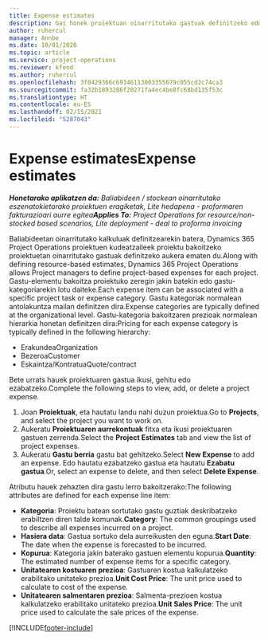 ```yaml
---
title: Expense estimates
description: Gai honek proiektuan oinarritutako gastuak definitzeko edo kalkulatzeko informazioa eskaintzen du.
author: ruhercul
manager: Annbe
ms.date: 10/01/2020
ms.topic: article
ms.service: project-operations
ms.reviewer: kfend
ms.author: ruhercul
ms.openlocfilehash: 3f0429366c69346113003355679c055cd2c74ca3
ms.sourcegitcommit: fa32b1893286f20271fa4ec4be8fc68bd135f53c
ms.translationtype: HT
ms.contentlocale: eu-ES
ms.lasthandoff: 02/15/2021
ms.locfileid: "5287043"
---
```

# <a name="expense-estimates"></a><span data-ttu-id="05906-103">Expense estimates</span><span class="sxs-lookup"><span data-stu-id="05906-103">Expense estimates</span></span>
<span data-ttu-id="05906-104">_**Honetarako aplikatzen da:** Baliabideen / stockean oinarritutako eszenatokietarako proiektuen eragiketak, Lite hedapena - proformaren fakturazioari aurre egitea_</span><span class="sxs-lookup"><span data-stu-id="05906-104">_**Applies To:** Project Operations for resource/non-stocked based scenarios, Lite deployment - deal to proforma invoicing_</span></span>

<span data-ttu-id="05906-105">Baliabideetan oinarritutako kalkuluak definitzearekin batera, Dynamics 365 Project Operations proiektuen kudeatzaileek proiektu bakoitzeko proiektuetan oinarritutako gastuak definitzeko aukera ematen du.</span><span class="sxs-lookup"><span data-stu-id="05906-105">Along with defining resource-based estimates, Dynamics 365 Project Operations allows Project managers to define project-based expenses for each project.</span></span> <span data-ttu-id="05906-106">Gastu-elementu bakoitza proiektuko zeregin jakin batekin edo gastu-kategoriarekin lotu daiteke.</span><span class="sxs-lookup"><span data-stu-id="05906-106">Each expense item can be associated with a specific project task or expense category.</span></span> <span data-ttu-id="05906-107">Gastu kategoriak normalean antolakuntza mailan definitzen dira.</span><span class="sxs-lookup"><span data-stu-id="05906-107">Expense categories are typically defined at the organizational level.</span></span> <span data-ttu-id="05906-108">Gastu-kategoria bakoitzaren prezioak normalean hierarkia honetan definitzen dira:</span><span class="sxs-lookup"><span data-stu-id="05906-108">Pricing for each expense category is typically defined in the following hierarchy:</span></span>

- <span data-ttu-id="05906-109">Erakundea</span><span class="sxs-lookup"><span data-stu-id="05906-109">Organization</span></span>
- <span data-ttu-id="05906-110">Bezeroa</span><span class="sxs-lookup"><span data-stu-id="05906-110">Customer</span></span>
- <span data-ttu-id="05906-111">Eskaintza/Kontratua</span><span class="sxs-lookup"><span data-stu-id="05906-111">Quote/contract</span></span>

<span data-ttu-id="05906-112">Bete urrats hauek proiektuaren gastua ikusi, gehitu edo ezabatzeko.</span><span class="sxs-lookup"><span data-stu-id="05906-112">Complete the following steps to view, add, or delete a project expense.</span></span>

1. <span data-ttu-id="05906-113">Joan **Proiektuak**, eta hautatu landu nahi duzun proiektua.</span><span class="sxs-lookup"><span data-stu-id="05906-113">Go to **Projects**, and select the project you want to work on.</span></span>
2. <span data-ttu-id="05906-114">Aukeratu **Proiektuaren aurrekontuak** fitxa eta ikusi proiektuaren gastuen zerrenda.</span><span class="sxs-lookup"><span data-stu-id="05906-114">Select the **Project Estimates** tab and view the list of project expenses.</span></span>
3. <span data-ttu-id="05906-115">Aukeratu **Gastu berria** gastu bat gehitzeko.</span><span class="sxs-lookup"><span data-stu-id="05906-115">Select **New Expense** to add an expense.</span></span> <span data-ttu-id="05906-116">Edo hautatu ezabatzeko gastua eta hautatu **Ezabatu gastua**.</span><span class="sxs-lookup"><span data-stu-id="05906-116">Or, select an expense to delete, and then select **Delete Expense**.</span></span>

<span data-ttu-id="05906-117">Atributu hauek zehazten dira gastu lerro bakoitzerako:</span><span class="sxs-lookup"><span data-stu-id="05906-117">The following attributes are defined for each expense line item:</span></span>

- <span data-ttu-id="05906-118">**Kategoria**: Proiektu batean sortutako gastu guztiak deskribatzeko erabiltzen diren talde komunak.</span><span class="sxs-lookup"><span data-stu-id="05906-118">**Category**: The common groupings used to describe all expenses incurred on a project.</span></span>
- <span data-ttu-id="05906-119">**Hasiera data**: Gastua sortuko dela aurreikusten den eguna.</span><span class="sxs-lookup"><span data-stu-id="05906-119">**Start Date**: The date when the expense is forecasted to be incurred.</span></span>
- <span data-ttu-id="05906-120">**Kopurua**: Kategoria jakin baterako gastuen elementu kopurua.</span><span class="sxs-lookup"><span data-stu-id="05906-120">**Quantity**: The estimated number of expense items for a specific category.</span></span>
- <span data-ttu-id="05906-121">**Unitatearen kostuaren prezioa**: Gastuaren kostua kalkulatzeko erabilitako unitateko prezioa.</span><span class="sxs-lookup"><span data-stu-id="05906-121">**Unit Cost Price**: The unit price used to calculate to cost of the expense.</span></span>
- <span data-ttu-id="05906-122">**Unitatearen salmentaren prezioa**: Salmenta-prezioen kostua kalkulatzeko erabilitako unitateko prezioa.</span><span class="sxs-lookup"><span data-stu-id="05906-122">**Unit Sales Price**: The unit price used to calculate the sale prices of the expense.</span></span>



[!INCLUDE[footer-include](../includes/footer-banner.md)]